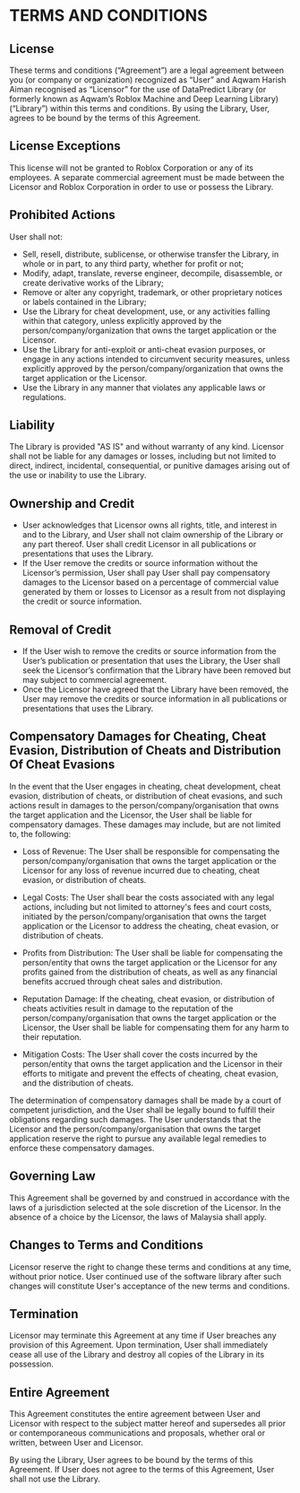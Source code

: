 # TERMS AND CONDITIONS

## License
These terms and conditions (“Agreement”) are a legal agreement between you (or company or organization) recognized as “User” and Aqwam Harish Aiman recognised as “Licensor” for the use of DataPredict Library (or formerly known as Aqwam’s Roblox Machine and Deep Learning Library) (“Library”) within this terms and conditions. By using the Library, User,  agrees to be bound by the terms of this Agreement.

## License Exceptions

This license will not be granted to Roblox Corporation or any of its employees. A separate commercial agreement must be made between the Licensor and Roblox Corporation in order to use or possess the Library.

## Prohibited Actions
User shall not:
* Sell, resell, distribute, sublicense, or otherwise transfer the Library, in whole or in part, to any third party, whether for profit or not;
* Modify, adapt, translate, reverse engineer, decompile, disassemble, or create derivative works of the Library;
* Remove or alter any copyright, trademark, or other proprietary notices or labels contained in the Library;
* Use the Library for cheat development, use, or any activities falling within that category, unless explicitly approved by the person/company/organization that owns the target application or the Licensor.
* Use the Library for anti-exploit or anti-cheat evasion purposes, or engage in any actions intended to circumvent security measures, unless explicitly approved by the person/company/organization that owns the target application or the Licensor.
* Use the Library in any manner that violates any applicable laws or regulations.

## Liability
The Library is provided "AS IS" and without warranty of any kind. Licensor shall not be liable for any damages or losses, including but not limited to direct, indirect, incidental, consequential, or punitive damages arising out of the use or inability to use the Library.

## Ownership and Credit
* User acknowledges that Licensor owns all rights, title, and interest in and to the Library, and User shall not claim ownership of the Library or any part thereof. User shall credit Licensor in all publications or presentations that uses the Library.
* If the User remove the credits or source information without the Licensor’s permission, User shall pay User shall pay compensatory damages to the Licensor based on a percentage of commercial value generated by them or losses to Licensor as a result from not displaying the credit or source information.

## Removal of Credit
* If the User wish to remove the credits or source information from the User’s publication or presentation that uses the Library, the User shall seek the Licensor’s confirmation that the Library have been removed but may subject to commercial agreement.
* Once the Licensor have agreed that the Library have been removed, the User may remove the credits or source information in all publications or presentations that uses the Library.

## Compensatory Damages for Cheating, Cheat Evasion, Distribution of Cheats and Distribution Of Cheat Evasions

In the event that the User engages in cheating, cheat development, cheat evasion, distribution of cheats, or distribution of cheat evasions, and such actions result in damages to the person/company/organisation that owns the target application and the Licensor, the User shall be liable for compensatory damages. These damages may include, but are not limited to, the following:

* Loss of Revenue: The User shall be responsible for compensating the person/company/organisation that owns the target application or the Licensor for any loss of revenue incurred due to cheating, cheat evasion, or distribution of cheats.

* Legal Costs: The User shall bear the costs associated with any legal actions, including but not limited to attorney's fees and court costs, initiated by the person/company/organisation that owns the target application or the Licensor to address the cheating, cheat evasion, or distribution of cheats.

* Profits from Distribution: The User shall be liable for compensating the person/entity that owns the target application or the Licensor for any profits gained from the distribution of cheats, as well as any financial benefits accrued through cheat sales and distribution.

* Reputation Damage: If the cheating, cheat evasion, or distribution of cheats activities result in damage to the reputation of the person/company/organisation that owns the target application or the Licensor, the User shall be liable for compensating them for any harm to their reputation.

* Mitigation Costs: The User shall cover the costs incurred by the person/entity that owns the target application and the Licensor in their efforts to mitigate and prevent the effects of cheating, cheat evasion, and the distribution of cheats.

The determination of compensatory damages shall be made by a court of competent jurisdiction, and the User shall be legally bound to fulfill their obligations regarding such damages. The User understands that the Licensor and the person/company/organisation that owns the target application reserve the right to pursue any available legal remedies to enforce these compensatory damages.

## Governing Law
This Agreement shall be governed by and construed in accordance with the laws of a jurisdiction selected at the sole discretion of the Licensor. In the absence of a choice by the Licensor, the laws of Malaysia shall apply.

## Changes to Terms and Conditions
Licensor reserve the right to change these terms and conditions at any time, without prior notice. User continued use of the software library after such changes will constitute User's acceptance of the new terms and conditions.

## Termination
Licensor may terminate this Agreement at any time if User breaches any provision of this Agreement. Upon termination, User shall immediately cease all use of the Library and destroy all copies of the Library in its possession.

## Entire Agreement
This Agreement constitutes the entire agreement between User and Licensor with respect to the subject matter hereof and supersedes all prior or contemporaneous communications and proposals, whether oral or written, between User and Licensor.

By using the Library, User agrees to be bound by the terms of this Agreement. If User does not agree to the terms of this Agreement, User shall not use the Library.
